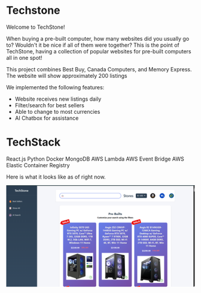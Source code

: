 # Techstone

Welcome to TechStone!

When buying a pre-built computer, how many websites did you usually go to? Wouldn't it be nice if all of them were together?
This is the point of TechStone, having a collection of popular websites for pre-built computers all in one spot! 

This project combines Best Buy, Canada Computers, and Memory Express. The website will show approximately 200 listings 

We implemented the following features:

- Website receives new listings daily 
- Filter/search for best sellers
- Able to change to most currencies 
- AI Chatbox for assistance



# TechStack
React.js
Python
Docker
MongoDB
AWS Lambda
AWS Event Bridge
AWS Elastic Container Registry



Here is what it looks like as of right now. 

![Project snapshot](snapshots/snapshot3.png)



